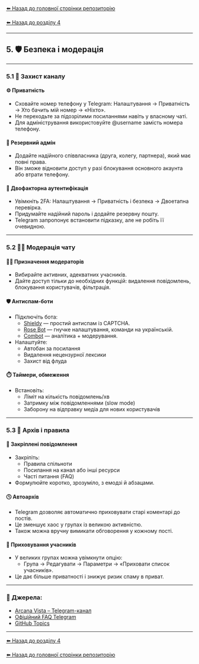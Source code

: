 <!--
Title: Безпека і модерація Telegram-каналу
Description: Як захистити канал, призначити модераторів, увімкнути двофакторну автентифікацію, боротися зі спамом та налаштувати правила спільноти.
Author: Arcana Vista
URL: https://t.me/+OU1lpTQbSpA3OTdi
-->

[⬅️ Назад до головної сторінки репозиторію](https://github.com/ArcanaVista/Telegram-Lab)

[⬅️ Назад до розділу 4](../growth_section/README.md#4ріст-і-просування) 

---

## 5. 🛡️ Безпека і модерація <a name="5безпека-і-модерація"></a>

---

### 5.1 🔐 Захист каналу <a name="51захист-каналу"></a>

#### ⚙️ Приватність <a name="51приватність"></a>
- Сховайте номер телефону у Telegram: Налаштування → Приватність → Хто бачить мій номер → «Ніхто».
- Не переходьте за підозрілими посиланнями навіть у власному чаті.
- Для адміністрування використовуйте @username замість номера телефону.

#### 👥 Резервний адмін <a name="51резервний-адмін"></a>
- Додайте надійного співвласника (друга, колегу, партнера), який має повні права.
- Він зможе відновити доступ у разі блокування основного акаунта або втрати телефону.

#### 🔑 Двофакторна аутентифікація <a name="51двофакторна-автентифікація"></a>
- Увімкніть 2FA: Налаштування → Приватність і безпека → Двоетапна перевірка.
- Придумайте надійний пароль і додайте резервну пошту.
- Telegram запропонує встановити підказку, але не робіть її очевидною.

---

### 5.2 🧑‍⚖️ Модерація чату <a name="52модерація-чату"></a>

#### 🧑‍⚖️ Призначення модераторів <a name="52призначення-модераторів"></a>
- Вибирайте активних, адекватних учасників.
- Дайте доступ тільки до необхідних функцій: видалення повідомлень, блокування користувачів, фільтрація.

#### 🛡️ Антиспам-боти <a name="52антиспам-боти"></a>
- Підключіть бота:
  - [Shieldy](https://t.me/Shieldy_bot) — простий антиспам із CAPTCHA.
  - [Rose Bot](https://t.me/MissRose_bot) — гнучке налаштування, команди на українській.
  - [Combot](https://combot.org) — аналітика + модерування.
- Налаштуйте:
  - Автобан за посилання
  - Видалення нецензурної лексики
  - Захист від флуда

#### ⏱️ Таймери, обмеження <a name="52таймери-обмеження"></a>
- Встановіть:
  - Ліміт на кількість повідомлень/хв
  - Затримку між повідомленнями (slow mode)
  - Заборону на відправку медіа для нових користувачів

---

### 5.3 📂 Архів і правила <a name="53архів-і-правила"></a>

#### 📌 Закріплені повідомлення <a name="53закріплені-повідомлення"></a>
- Закріпіть:
  - Правила спільноти
  - Посилання на канал або інші ресурси
  - Часті питання (FAQ)
- Формулюйте коротко, зрозуміло, з емодзі й абзацами.

#### 🕓 Автоархів <a name="53автоархів"></a>
- Telegram дозволяє автоматично приховувати старі коментарі до постів.
- Це зменшує хаос у групах із великою активністю.
- Також можна вручну вимикати обговорення у кожному пості.

#### 🙈 Приховування учасників <a name="53приховування-учасників"></a>
- У великих групах можна увімкнути опцію:
  - Група → Редагувати → Параметри → «Приховати список учасників».
- Це дає більше приватності і знижує ризик спаму в приват.

---

### 🔗 Джерела:

- [Arcana Vista – Telegram-канал](https://t.me/+OU1lpTQbSpA3OTdi)
- [Офіційний FAQ Telegram](https://telegram.org/faq)
- [GitHub Topics](https://github.com/topics/telegram)

---

[⬅️ Назад до розділу 4](../growth_section/README.md#4ріст-і-просування) 

[⬅️ Назад до головної сторінки репозиторію](https://github.com/ArcanaVista/Telegram-Lab)
